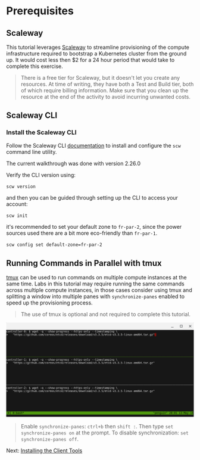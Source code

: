 # Prerequisites

## Scaleway

This tutorial leverages [Scaleway](https://console.scaleway.com/) to streamline provisioning of the compute infrastructure required to bootstrap a Kubernetes cluster from the ground up. It would cost less then $2 for a 24 hour period that would take to complete this exercise.

> There is a free tier for Scaleway, but it doesn't let you create any resources. At time of writing, they have both a Test and Build tier, both of which require billing information. Make sure that you clean up the resource at the end of the activity to avoid incurring unwanted costs.

## Scaleway CLI

### Install the Scaleway CLI

Follow the Scaleway CLI [documentation](https://github.com/scaleway/scaleway-cli) to install and configure the `scw` command line utility.

The current walkthrough was done with version 2.26.0

Verify the CLI version using:

```
scw version
```

and then you can be guided through setting up the CLI to access your account:

```
scw init
```

it's recommended to set your default zone to `fr-par-2`, since the power sources used there are a bit more eco-friendly than `fr-par-1`.

```sh
scw config set default-zone=fr-par-2
```


## Running Commands in Parallel with tmux

[tmux](https://github.com/tmux/tmux/wiki) can be used to run commands on multiple compute instances at the same time. Labs in this tutorial may require running the same commands across multiple compute instances, in those cases consider using tmux and splitting a window into multiple panes with `synchronize-panes` enabled to speed up the provisioning process.

> The use of tmux is optional and not required to complete this tutorial.

![tmux screenshot](images/tmux-screenshot.png)

> Enable `synchronize-panes`: `ctrl+b` then `shift :`. Then type `set synchronize-panes on` at the prompt. To disable synchronization: `set synchronize-panes off`.

Next: [Installing the Client Tools](02-client-tools.md)
